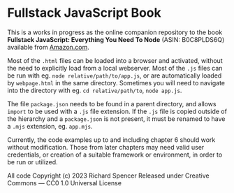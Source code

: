 # Fullstack JavaScript Book

This is a works in progress as the online companion repository to the book
**Fullstack JavaScript: Everything You Need To Node** (ASIN: B0C8PLDS6Q)
available from [Amazon.com](https://www.amazon.com/dp/B0C8PLDS6Q).

Most of the `.html` files can be loaded into a browser and activated, without
the need to explicitly load from a local webserver. Most of the `.js` files
can be run with eg. `node relative/path/to/app.js`, or are automatically
loaded by `webpage.html` in the same directory. Sometimes you will need to
navigate into the directory with eg. `cd relative/path/to`, `node app.js`.

The file `package.json` needs to be found in a parent directory, and allows
`import` to be used with a `.js` file extension. If the `.js` file is copied
outside of the hierarchy and a `package.json` is not present, it must be
renamed to have a `.mjs` extension, eg. `app.mjs`.

Currently, the code examples up to and including chapter 6 should work without
modification. Those from later chapters may need valid user credentials, or
creation of a suitable framework or environment, in order to be run or utilized.

All code Copyright (c) 2023 Richard Spencer
Released under Creative Commons — CC0 1.0 Universal License
